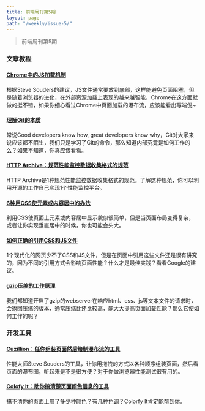 ```yaml
---
title: 前端周刊第5期
layout: page
path: "/weekly/issue-5/"
---
```


> 前端周刊第5期

### 文章教程

#### [Chrome中的JS加载机制](http://www.ravelrumba.com/blog/script-downloading-chrome/)

根据Steve Souders的建议，JS文件通常要放到底部，这样能避免页面阻塞，但是随着浏览器的进化，在外部资源加载上表现的越来越智能，Chrome在这方面就做的挺不错，如果你细心看过Chrome中页面加载的瀑布流，应该能看出写端倪~

#### [理解Git的本质](http://www.sbf5.com/~cduan/technical/git/)

常说Good developers know how, great developers know why，Git对大家来说应该都不陌生，我们只是学习了Git的命令，那么知道内部究竟是如何工作的么？如果不知道，你真应该看看。

#### [HTTP Archive：规范性能监控数据收集格式的规范](http://www.softwareishard.com/blog/har-12-spec/)

HTTP Archive是1种规范性能监控数据收集格式的规范。了解这种规范，你可以利用开源的工作自己实现1个性能监控平台。

#### [6种用CSS使元素或内容居中的办法](http://demosthenes.info/blog/723/Six-Ways-of-Centering-With-CSS)

利用CSS使页面上元素或内容居中显示貌似很简单，但是当页面布局变得复杂，或者让你实现垂直居中的时候，你也可能会头大。

#### [如何正确的引用CSS和JS文件](https://developers.google.com/speed/articles/include-scripts-properly)

1个现代化的网页少不了CSS和JS文件，但是在页面中引用这些文件还是很有讲究的，因为不同的引用方式会影响页面性能？什么才是最佳实践？看看Google的建议。

#### [gzip压缩的工作原理](https://developers.google.com/speed/articles/gzip)

我们都知道开启了gzip的webserver在响应html、css、js等文本文件的请求时，会返回压缩的版本，通常压缩比还比较高，能大大提高页面加载性能？那么它使如何工作的呢？

### 开发工具

#### [Cuzillion：任你组装页面然后绘制瀑布流的工具](http://stevesouders.com/cuzillion/)

性能大师Steve Souders的工具，让你用拖拽的方式以各种顺序组装页面，然后看页面的瀑布图，听起来是不是很方便？对于你做浏览器性能测试很有用的。

#### [Colofy It：助你搞清楚页面颜色信息的工具](http://www.colorfyit.com/)

搞不清你的页面上用了多少种颜色？有几种色调？Colorfy It肯定能帮到你。
